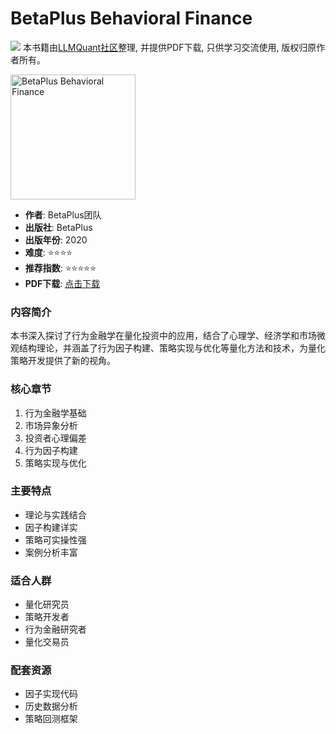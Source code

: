 # BetaPlus Behavioral Finance

![](https://fastly.jsdelivr.net/gh/bucketio/img3@main/2024/09/04/1725464231869-e0b2f727-2a0f-4270-bf6c-31ddc350426a.gif)
本书籍由[LLMQuant社区](https://llmquant.com/)整理, 并提供PDF下载, 只供学习交流使用, 版权归原作者所有。

<img src="cover.jpg" alt="BetaPlus Behavioral Finance" width="200"/>

- **作者**: BetaPlus团队
- **出版社**: BetaPlus
- **出版年份**: 2020
- **难度**: ⭐⭐⭐⭐
- **推荐指数**: ⭐⭐⭐⭐⭐
- **PDF下载**: [点击下载](https://github.com/LLMQuant/asset/blob/main/BetaPlus_Behavioral_Finance.pdf)

### 内容简介

本书深入探讨了行为金融学在量化投资中的应用，结合了心理学、经济学和市场微观结构理论，并涵盖了行为因子构建、策略实现与优化等量化方法和技术，为量化策略开发提供了新的视角。

### 核心章节

1. 行为金融学基础
2. 市场异象分析
3. 投资者心理偏差
4. 行为因子构建
5. 策略实现与优化

### 主要特点

- 理论与实践结合
- 因子构建详实
- 策略可实操性强
- 案例分析丰富

### 适合人群

- 量化研究员
- 策略开发者
- 行为金融研究者
- 量化交易员

### 配套资源

- 因子实现代码
- 历史数据分析
- 策略回测框架